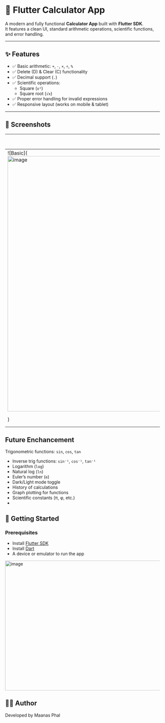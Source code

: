 # 🧮 Flutter Calculator App

A modern and fully functional **Calculator App** built with **Flutter SDK**.  
It features a clean UI, standard arithmetic operations, scientific functions, and error handling.

---

## ✨ Features

- ✅ Basic arithmetic: `+`, `-`, `×`, `÷`, `%`
- ✅ Delete (D) & Clear (C) functionality
- ✅ Decimal support (`.`)
- ✅ Scientific operations:
  - Square (`x²`)
  - Square root (`√x`)
- ✅ Proper error handling for invalid expressions
- ✅ Responsive layout (works on mobile & tablet)

---

## 📸 Screenshots

| Basic Mode | Scientific Mode |
|------------|-----------------|
| ![Basic](<img width="1571" height="830" alt="image" src="https://github.com/user-attachments/assets/eded0a19-a8fe-4d22-9e0f-2b538fa9fa60" />
) | ![Scientific](screenshots/scientific.png) |


## Future Enchancement
 Trigonometric functions: `sin`, `cos`, `tan`
  - Inverse trig functions: `sin⁻¹`, `cos⁻¹`, `tan⁻¹`
  - Logarithm (`log`)
  - Natural log (`ln`)
  - Euler’s number (`e`)
  -  Dark/Light mode toggle
  -  History of calculations
  -  Graph plotting for functions
  -  Scientific constants (π, φ, etc.)
  - 

## 🚀 Getting Started

### Prerequisites
- Install [Flutter SDK](https://docs.flutter.dev/get-started/install)
- Install [Dart](https://dart.dev/get-dart)
- A device or emulator to run the app

<img width="710" height="422" alt="image" src="https://github.com/user-attachments/assets/73fae285-19c2-4027-9e63-e3d59ee01793" />

## 👨‍💻 Author
Developed by Maanas Phal
 


